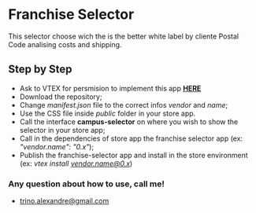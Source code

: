# Franchise Selector

This selector choose wich the is the better white label by cliente Postal Code analising costs and shipping.

## Step by Step
- Ask to VTEX for persmision to implement this app [**HERE**](https://docs.google.com/forms/d/e/1FAIpQLSfhuhFxvezMhPEoFlN9yFEkUifGQlGP4HmJQgx6GP32WZchBw/viewform) 
- Download the repository;
- Change *manifest.json* file to the correct infos *vendor* and *name*;
- Use the CSS file inside *public* folder in your store app.
- Call the interface **campus-selector** on where you wish to show the selector in your store app;
- Call in the dependencies of store app the franchise selector app (ex: *"vendor.name": "0.x"*);
- Publish the franchise-selector app and install in the store environment (ex: *vtex install vendor.name@0.x*)


### Any question about how to use, call me! 
- trino.alexandre@gmail.com